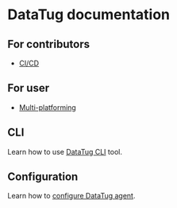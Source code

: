 # DataTug documentation

## For contributors

- [CI/CD](CI-CD.md)

## For user

- [Multi-platforming](db-multiplatform-migration.md)

## CLI

Learn how to use [DataTug CLI](CLI.md) tool.

## Configuration

Learn how to [configure DataTug agent](CONFIG.md).
